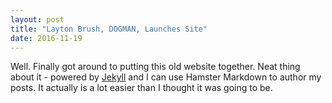 ```yaml
---
layout: post
title: "Layton Brush, DOGMAN, Launches Site"
date: 2016-11-19
---
```


Well. Finally got around to putting this old website together. Neat thing about it - powered by [Jekyll](http://jekyllrb.com) and I can use Hamster Markdown to author my posts. It actually is a lot easier than I thought it was going to be.
